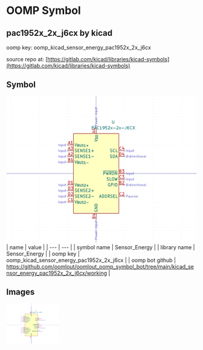 # OOMP Symbol  
## pac1952x_2x_j6cx  by kicad  
  
oomp key: oomp_kicad_sensor_energy_pac1952x_2x_j6cx  
  
source repo at: [https://gitlab.com/kicad/libraries/kicad-symbols](https://gitlab.com/kicad/libraries/kicad-symbols)  
## Symbol  
  
[![working.png](working_600.png)](working.png)  
| name | value | 
| --- | --- | 
| symbol name | Sensor_Energy | 
| library name | Sensor_Energy | 
| oomp key | oomp_kicad_sensor_energy_pac1952x_2x_j6cx | 
| oomp bot github | https://github.com/oomlout/oomlout_oomp_symbol_bot/tree/main/kicad_sensor_energy_pac1952x_2x_j6cx/working | 
## Images  
  
[![working.png](working_140.png)](working.png)  
